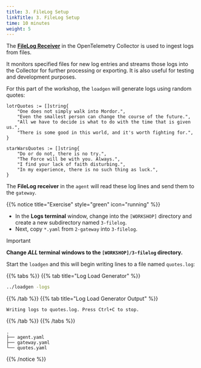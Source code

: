 ```yaml
---
title: 3. FileLog Setup
linkTitle: 3. FileLog Setup
time: 10 minutes
weight: 5
---
```


The [**FileLog Receiver**](https://github.com/open-telemetry/opentelemetry-collector-contrib/blob/main/receiver/filelogreceiver/README.md) in the OpenTelemetry Collector is used to ingest logs from files.

It monitors specified files for new log entries and streams those logs into the Collector for further processing or exporting. It is also useful for testing and development purposes.

For this part of the workshop, the `loadgen` will generate logs using random quotes:

```golang
lotrQuotes := []string{
    "One does not simply walk into Mordor.",
    "Even the smallest person can change the course of the future.",
    "All we have to decide is what to do with the time that is given us.",
    "There is some good in this world, and it's worth fighting for.",
}

starWarsQuotes := []string{
    "Do or do not, there is no try.",
    "The Force will be with you. Always.",
    "I find your lack of faith disturbing.",
    "In my experience, there is no such thing as luck.",
}
```

The **FileLog receiver** in the `agent` will read these log lines and send them to the `gateway`.

{{% notice title="Exercise" style="green" icon="running" %}}

- In the **Logs terminal** window, change into the `[WORKSHOP]` directory and create a new subdirectory named `3-filelog`.
- Next, copy `*.yaml` from `2-gateway` into `3-filelog`.

> [!IMPORTANT]
> **Change _ALL_ terminal windows to the `[WORKSHOP]/3-filelog` directory.**

Start the `loadgen` and this will begin writing lines to a file named `quotes.log`:

{{% tabs %}}
{{% tab title="Log Load Generator" %}}

```bash
../loadgen -logs
```

{{% /tab %}}
{{% tab title="Log Load Generator Output" %}}

```text
Writing logs to quotes.log. Press Ctrl+C to stop.
```

{{% /tab %}}
{{% /tabs %}}

```text { title="Updated Directory Structure" }
.
├── agent.yaml
├── gateway.yaml
└── quotes.yaml
```

{{% /notice %}}
